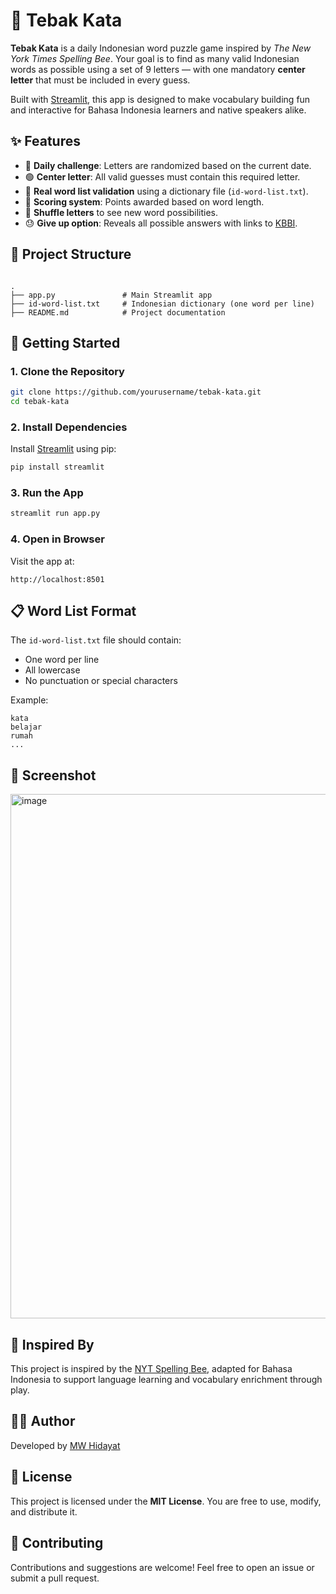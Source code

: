 # 🔡 Tebak Kata

**Tebak Kata** is a daily Indonesian word puzzle game inspired by *The New York Times Spelling Bee*. Your goal is to find as many valid Indonesian words as possible using a set of 9 letters — with one mandatory **center letter** that must be included in every guess.

Built with [Streamlit](https://streamlit.io), this app is designed to make vocabulary building fun and interactive for Bahasa Indonesia learners and native speakers alike.

## ✨ Features

- 🔁 **Daily challenge**: Letters are randomized based on the current date.
- 🟢 **Center letter**: All valid guesses must contain this required letter.
- 🧠 **Real word list validation** using a dictionary file (`id-word-list.txt`).
- 📝 **Scoring system**: Points awarded based on word length.
- 🔀 **Shuffle letters** to see new word possibilities.
- 😓 **Give up option**: Reveals all possible answers with links to [KBBI](https://kbbi.kemdikbud.go.id).

## 📂 Project Structure

```

.
├── app.py               # Main Streamlit app
├── id-word-list.txt     # Indonesian dictionary (one word per line)
├── README.md            # Project documentation

````

## 🚀 Getting Started

### 1. Clone the Repository

```bash
git clone https://github.com/yourusername/tebak-kata.git
cd tebak-kata
````

### 2. Install Dependencies

Install [Streamlit](https://streamlit.io) using pip:

```bash
pip install streamlit
```

### 3. Run the App

```bash
streamlit run app.py
```

### 4. Open in Browser

Visit the app at:

```
http://localhost:8501
```

## 📋 Word List Format

The `id-word-list.txt` file should contain:

* One word per line
* All lowercase
* No punctuation or special characters

Example:

```
kata
belajar
rumah
...
```

## 📸 Screenshot

<img width="670" height="839" alt="image" src="https://github.com/user-attachments/assets/2a523a62-4eaa-498e-9713-a989fbf4c5ce" />


## 🧠 Inspired By

This project is inspired by the [NYT Spelling Bee](https://www.nytimes.com/puzzles/spelling-bee), adapted for Bahasa Indonesia to support language learning and vocabulary enrichment through play.

## 👨‍💻 Author

Developed by [MW Hidayat](https://github.com/mwhidayat)

## 📄 License

This project is licensed under the **MIT License**.
You are free to use, modify, and distribute it.

## 🤝 Contributing

Contributions and suggestions are welcome!
Feel free to open an issue or submit a pull request.



